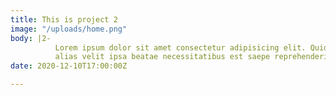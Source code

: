 ```yaml
---
title: This is project 2
image: "/uploads/home.png"
body: |2-
          Lorem ipsum dolor sit amet consectetur adipisicing elit. Quidem, nihil,
          alias velit ipsa beatae necessitatibus est saepe reprehenderit
date: 2020-12-10T17:00:00Z

---
```

